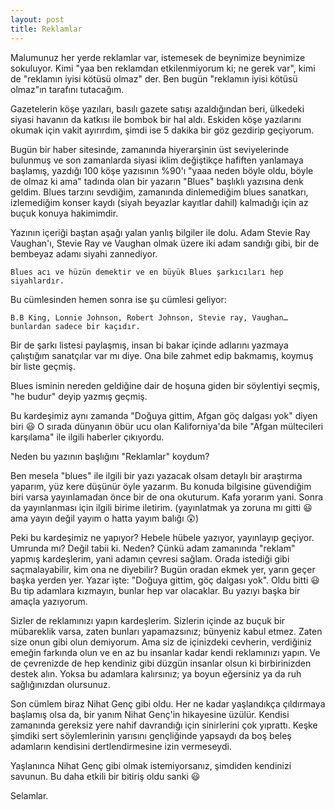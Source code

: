 ```yaml
---
layout: post
title: Reklamlar
---
```


Malumunuz her yerde reklamlar var, istemesek de beynimize beynimize sokuluyor. Kimi "yaa ben reklamdan etkilenmiyorum ki; ne gerek var", kimi de "reklamın iyisi kötüsü olmaz" der. Ben bugün "reklamın iyisi kötüsü olmaz"ın tarafını tutacağım.

Gazetelerin köşe yazıları, basılı gazete satışı azaldığından beri, ülkedeki siyasi havanın da katkısı ile bombok bir hal aldı. Eskiden köşe yazılarını okumak için vakit ayırırdım, şimdi ise 5 dakika bir göz gezdirip geçiyorum.

Bugün bir haber sitesinde, zamanında hiyerarşinin üst seviyelerinde bulunmuş ve son zamanlarda siyasi iklim değiştikçe hafiften yanlamaya başlamış, yazdığı 100 köşe yazısının %90'ı "yaaa neden böyle oldu, böyle de olmaz ki ama" tadında olan bir yazarın "Blues" başlıklı yazısına denk geldim. Blues tarzını sevdiğim, zamanında dinlemediğim blues sanatkarı, izlemediğim konser kaydı (siyah beyazlar kayıtlar dahil) kalmadığı için az buçuk konuya hakimimdir.

Yazının içeriği baştan aşağı yalan yanlış bilgiler ile dolu. Adam Stevie Ray Vaughan'ı, Stevie Ray ve Vaughan olmak üzere iki adam sandığı gibi, bir de bembeyaz adamı siyahi zannediyor.

`Blues acı ve hüzün demektir ve en büyük Blues şarkıcıları hep siyahlardır.`

Bu cümlesinden hemen sonra ise şu cümlesi geliyor:

`B.B King, Lonnie Johnson, Robert Johnson, Stevie ray, Vaughan… bunlardan sadece bir kaçıdır.`

Bir de şarkı listesi paylaşmış, insan bi bakar içinde adlarını yazmaya çalıştığım sanatçılar var mı diye. Ona bile zahmet edip bakmamış, koymuş bir liste geçmiş.

Blues isminin nereden geldiğine dair de hoşuna giden bir söylentiyi seçmiş, "he budur" deyip yazmış geçmiş.

Bu kardeşimiz aynı zamanda "Doğuya gittim, Afgan göç dalgası yok" diyen biri 😃 O sırada dünyanın öbür ucu olan Kaliforniya'da bile "Afgan mültecileri karşılama" ile ilgili haberler çıkıyordu.

Neden bu yazının başlığını "Reklamlar" koydum?

Ben mesela "blues" ile ilgili bir yazı yazacak olsam detaylı bir araştırma yaparım, yüz kere düşünür öyle yazarım. Bu konuda bilgisine güvendiğim biri varsa yayınlamadan önce bir de ona okuturum. Kafa yorarım yani. Sonra da yayınlanması için ilgili birime iletirim. (yayınlatmak ya zoruna mı gitti 😃 ama yayın değil yayım o hatta yayım balığı 😲)

Peki bu kardeşimiz ne yapıyor? Hebele hübele yazıyor, yayınlayıp geçiyor. Umrunda mı? Değil tabii ki. Neden? Çünkü adam zamanında "reklam" yapmış kardeşlerim, yani adamın çevresi sağlam. Orada istediği gibi saçmalayabilir, kim ona ne diyebilir? Bugün oradan ekmek yer, yarın geçer başka yerden yer. Yazar işte: "Doğuya gittim, göç dalgası yok". Oldu bitti 😃 Bu tip adamlara kızmayın, bunlar hep var olacaklar. Bu yazıyı başka bir amaçla yazıyorum.

Sizler de reklamınızı yapın kardeşlerim. Sizlerin içinde az buçuk bir mübareklik varsa, zaten bunları yapamazsınız; bünyeniz kabul etmez. Zaten size onun gibi olun demiyorum. Ama siz de içinizdeki cevherin, verdiğiniz emeğin farkında olun ve en az bu insanlar kadar kendi reklamınızı yapın. Ve de çevrenizde de hep kendiniz gibi düzgün insanlar olsun ki birbirinizden destek alın. Yoksa bu adamlara kalırsınız; ya boyun eğersiniz ya da ruh sağlığınızdan olursunuz.

Son cümlem biraz Nihat Genç gibi oldu. Her ne kadar yaşlandıkça çıldırmaya başlamış olsa da, bir yanım Nihat Genç'in hikayesine üzülür. Kendisi zamanında gereksiz yere nahif davrandığı için sinirlerini çok yıprattı. Keşke şimdiki sert söylemlerinin yarısını gençliğinde yapsaydı da boş beleş adamların kendisini dertlendirmesine izin vermeseydi.

Yaşlanınca Nihat Genç gibi olmak istemiyorsanız, şimdiden kendinizi savunun. Bu daha etkili bir bitiriş oldu sanki 😃

Selamlar.